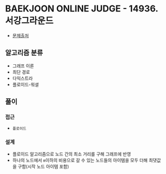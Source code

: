 # BAEKJOON ONLINE JUDGE - 14936. 서강그라운드

- [문제출처](https://www.acmicpc.net/problem/14936 '14936. 서강그라운드')

## 알고리즘 분류

- 그래프 이론
- 최단 경로
- 다익스트라
- 플로이드-워셜

## 풀이

### 접근

- `플로이드`

### 설계

- 플로이드 알고리즘으로 노드 간의 최소 거리를 구해 그래프에 반영
- 하나의 노드에서 `m`이하의 비용으로 갈 수 있는 노드들의 아이템을 모두 더해 최댓값을 구함(시작 노드 아이템 포함)
